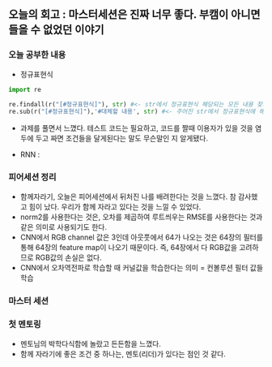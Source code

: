 ## 오늘의 회고 : 마스터세션은 진짜 너무 좋다. 부캠이 아니면 들을 수 없었던 이야기

### 오늘 공부한 내용
- 정규표현식 
```Python
import re

re.findall(r("[#정규표현식]"), str) #<- str에서 정규표현식 해당되는 모든 내용 찾기
re.sub(r("[#정규표현식]"),'#대체할 내용', str) #<- 주어진 str에서 정규표현식에 해당되는 부분을 대체한다.
```

- 과제를 풀면서 느꼈다. 테스트 코드는 필요하고, 코드를 짤때 이용자가 있을 것을 염두에 두고 짜면 조건들을 달게된다는 말도 무슨말인 지 알게됐다.

- RNN : 

### 피어세션 정리
- 함께자라기, 오늘은 피어세션에서 뒤처진 나를 배려한다는 것을 느꼈다. 참 감사했고 힘이 났다. 우리가 함께 자라고 있다는 것을 느낄 수 있었다.
- norm2를 사용한다는 것은, 오차를 제곱하여 루트씌우는 RMSE를 사용한다는 것과 같은 의미로 사용되기도 한다.
- CNN에서 RGB channel 값은 3인데 아웃풋에서 64가 나오는 것은 64장의 필터를 통해 64장의 feature map이 나오기 때문이다. 즉, 64장에서 다 RGB값을 고려하므로 RGB값의 손실은 없다.
- CNN에서 오차역전파로 학습할 때 커널값을 학습한다는 의미 = 컨볼루션 필터 값들 학습

### 마스터 세션


### 첫 멘토링
- 멘토님의 박학다식함에 놀랐고 든든함을 느꼈다.
- 함께 자라기에 좋은 조건 중 하나는, 멘토(리더)가 있다는 점인 것 같다.
